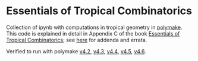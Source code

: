 # Essentials of Tropical Combinatorics
Collection of ipynb with computations in tropical geometry in [polymake](https://www.polymake.org/).
This code is explained in detail in Appendix C of the book [Essentials of Tropical Combinatorics](https://bookstore.ams.org/gsm-219/); see [here](http://page.math.tu-berlin.de/~joswig/etc/index.html) for addenda and errata.

Verified to run with polymake [v4.2](https://polymake.org/doku.php/news/release_4_2), [v4.3](https://polymake.org/doku.php/news/release_4_3), [v4.4](https://polymake.org/doku.php/news/release_4_4), [v4.5](https://polymake.org/doku.php/news/release_4_5), [v4.6](https://polymake.org/doku.php/news/release_4_6).
